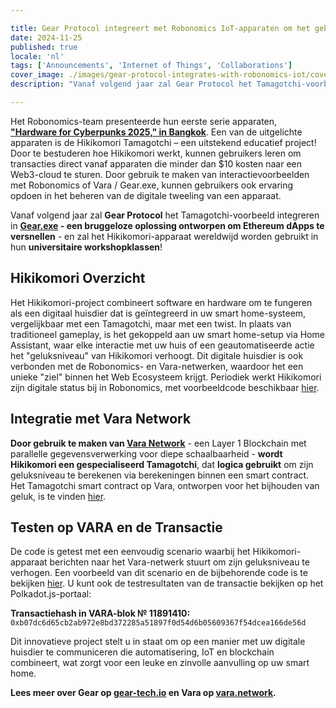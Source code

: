 ```yaml
---

title: Gear Protocol integreert met Robonomics IoT-apparaten om het gebruik en onderwijs van Blockchain-technologie te versnellen
date: 2024-11-25
published: true
locale: 'nl'
tags: ['Announcements', 'Internet of Things', 'Collaborations']
cover_image: ./images/gear-protocol-integrates-with-robonomics-iot/cover.webp
description: "Vanaf volgend jaar zal Gear Protocol het Tamagotchi-voorbeeld integreren in Gear.exe - een bruggeloze oplossing ontworpen om Ethereum dApps te versnellen - en zal het Hikikomori-apparaat wereldwijd worden gebruikt in hun universitaire workshopklassen!"

---
```


Het Robonomics-team presenteerde hun eerste serie apparaten, **["Hardware for Cyberpunks 2025," in Bangkok](https://x.com/AIRA_Robonomics/status/1856724439439913110)**. Een van de uitgelichte apparaten is de Hikikomori Tamagotchi – een uitstekend educatief project! Door te bestuderen hoe Hikikomori werkt, kunnen gebruikers leren om transacties direct vanaf apparaten die minder dan $10 kosten naar een Web3-cloud te sturen. Door gebruik te maken van interactievoorbeelden met Robonomics of Vara / Gear.exe, kunnen gebruikers ook ervaring opdoen in het beheren van de digitale tweeling van een apparaat.

Vanaf volgend jaar zal **Gear Protocol** het Tamagotchi-voorbeeld integreren in **[Gear.exe](https://gear-tech.io/gear-exe) - een bruggeloze oplossing ontworpen om Ethereum dApps te versnellen** - en zal het Hikikomori-apparaat wereldwijd worden gebruikt in hun **universitaire workshopklassen**!

## Hikikomori Overzicht

Het Hikikomori-project combineert software en hardware om te fungeren als een digitaal huisdier dat is geïntegreerd in uw smart home-systeem, vergelijkbaar met een Tamagotchi, maar met een twist. In plaats van traditioneel gameplay, is het gekoppeld aan uw smart home-setup via Home Assistant, waar elke interactie met uw huis of een geautomatiseerde actie het "geluksniveau" van Hikikomori verhoogt. Dit digitale huisdier is ook verbonden met de Robonomics- en Vara-netwerken, waardoor het een unieke "ziel" binnen het Web Ecosysteem krijgt. Periodiek werkt Hikikomori zijn digitale status bij in Robonomics, met voorbeeldcode beschikbaar [hier](https://github.com/airalab/hikikomori-tamagotchi/tree/only-robonomics/main).

## Integratie met Vara Network

**Door gebruik te maken van [Vara Network](https://vara.network)** - een Layer 1 Blockchain met parallelle gegevensverwerking voor diepe schaalbaarheid - **wordt Hikikomori een gespecialiseerd Tamagotchi**, dat **logica gebruikt** om zijn geluksniveau te berekenen via berekeningen binnen een smart contract. Het Tamagotchi smart contract op Vara, ontworpen voor het bijhouden van geluk, is te vinden [hier](https://idea.gear-tech.io/programs/0x8e5f2de1fea16db5a65d4e64bca1f8a709585853749b3572ff15487db2146771?node=wss%3A%2F%2Ftestnet.vara.network).

## Testen op VARA en de Transactie

De code is getest met een eenvoudig scenario waarbij het Hikikomori-apparaat berichten naar het Vara-netwerk stuurt om zijn geluksniveau te verhogen. Een voorbeeld van dit scenario en de bijbehorende code is te bekijken [hier](https://github.com/airalab/hikikomori-tamagotchi/tree/main/main). U kunt ook de testresultaten van de transactie bekijken op het Polkadot.js-portaal: 

**Transactiehash in VARA-blok № 11891410:**
`0xb07dc6d65cb2ab972e8bd372285a51897f0d54d6b05609367f54dcea166de56d`

Dit innovatieve project stelt u in staat om op een manier met uw digitale huisdier te communiceren die automatisering, IoT en blockchain combineert, wat zorgt voor een leuke en zinvolle aanvulling op uw smart home.

**Lees meer over Gear op [gear-tech.io](https://gear-tech.io) en Vara op [vara.network](https://vara.network).**